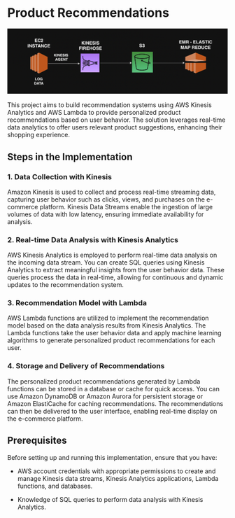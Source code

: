 # Product Recommendations

![ScreenShot](/assets/images/02.png)

This project aims to build recommendation systems using AWS Kinesis Analytics and AWS Lambda to provide personalized product recommendations based on user behavior. The solution leverages real-time data analytics to offer users relevant product suggestions, enhancing their shopping experience.

## Steps in the Implementation

### 1. Data Collection with Kinesis

Amazon Kinesis is used to collect and process real-time streaming data, capturing user behavior such as clicks, views, and purchases on the e-commerce platform. Kinesis Data Streams enable the ingestion of large volumes of data with low latency, ensuring immediate availability for analysis.

### 2. Real-time Data Analysis with Kinesis Analytics

AWS Kinesis Analytics is employed to perform real-time data analysis on the incoming data stream. You can create SQL queries using Kinesis Analytics to extract meaningful insights from the user behavior data. These queries process the data in real-time, allowing for continuous and dynamic updates to the recommendation system.

### 3. Recommendation Model with Lambda

AWS Lambda functions are utilized to implement the recommendation model based on the data analysis results from Kinesis Analytics. The Lambda functions take the user behavior data and apply machine learning algorithms to generate personalized product recommendations for each user.

### 4. Storage and Delivery of Recommendations

The personalized product recommendations generated by Lambda functions can be stored in a database or cache for quick access. You can use Amazon DynamoDB or Amazon Aurora for persistent storage or Amazon ElastiCache for caching recommendations. The recommendations can then be delivered to the user interface, enabling real-time display on the e-commerce platform.


## Prerequisites

Before setting up and running this implementation, ensure that you have:

- AWS account credentials with appropriate permissions to create and manage Kinesis data streams, Kinesis Analytics applications, Lambda functions, and databases.

- Knowledge of SQL queries to perform data analysis with Kinesis Analytics.

